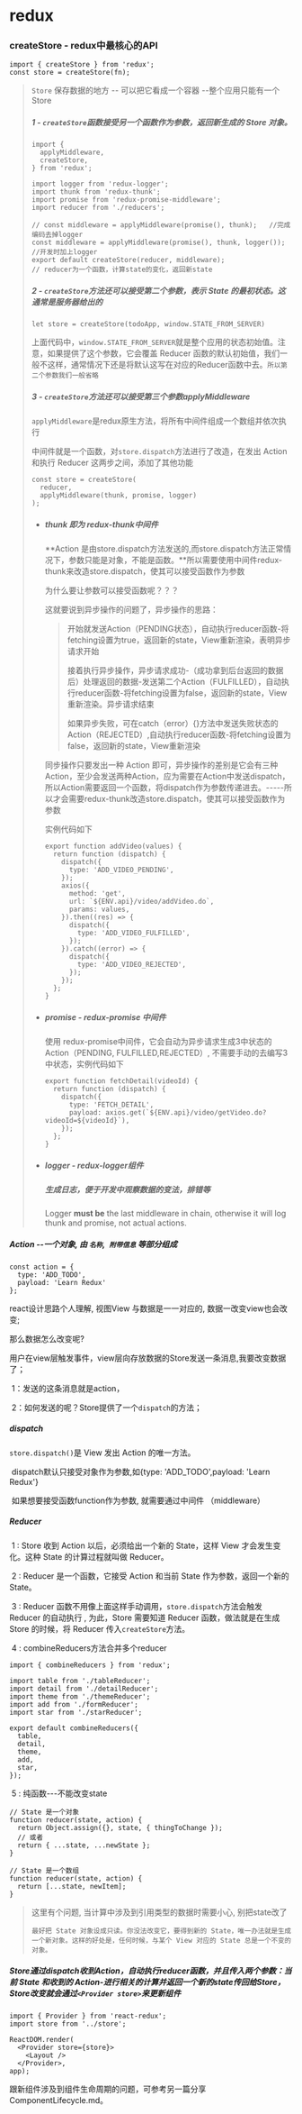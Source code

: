 # redux

### createStore - redux中最核心的API
```
import { createStore } from 'redux';
const store = createStore(fn);
```

> `Store`  保存数据的地方 -- 可以把它看成一个容器 --整个应用只能有一个 Store
>
> ##### 1 - `createStore`函数接受另一个函数作为参数，返回新生成的 Store 对象。
>
> ```
> import {
>   applyMiddleware,
>   createStore,
> } from 'redux';
>
> import logger from 'redux-logger';
> import thunk from 'redux-thunk';
> import promise from 'redux-promise-middleware';
> import reducer from './reducers';
>
> // const middleware = applyMiddleware(promise(), thunk);   //完成编码去掉logger
> const middleware = applyMiddleware(promise(), thunk, logger()); //开发时加上logger
> export default createStore(reducer, middleware);
> // reducer为一个函数，计算state的变化，返回新state
> ```
>
> ##### 2 - `createStore`方法还可以接受第二个参数，表示 State 的最初状态。这通常是服务器给出的
>
> ```
> let store = createStore(todoApp, window.STATE_FROM_SERVER)
> ```
>
> 上面代码中，`window.STATE_FROM_SERVER`就是整个应用的状态初始值。注意，如果提供了这个参数，它会覆盖 Reducer 函数的默认初始值，我们一般不这样，通常情况下还是将默认这写在对应的Reducer函数中去。`所以第二个参数我们一般省略`
>
> ##### 3 - `createStore`方法还可以接受第三个参数applyMiddleware 
>
> `applyMiddleware`是redux原生方法，将所有中间件组成一个数组并依次执行
>
> 中间件就是一个函数，对`store.dispatch`方法进行了改造，在发出 Action 和执行 Reducer 这两步之间，添加了其他功能
>
> ```
> const store = createStore(
>   reducer,
>   applyMiddleware(thunk, promise, logger)
> );
> ```
>
> - ##### thunk 即为 redux-thunk中间件
>
>   **Action 是由store.dispatch方法发送的,而store.dispatch方法正常情况下，参数只能是对象，不能是函数。**所以需要使用中间件redux-thunk来改造store.dispatch，使其可以接受函数作为参数
>
>   为什么要让参数可以接受函数呢？？？
>
>   这就要说到异步操作的问题了，异步操作的思路：
>
>   > 开始就发送Action（PENDING状态），自动执行reducer函数-将fetching设置为true，返回新的state，View重新渲染，表明异步请求开始
>   >
>   > 接着执行异步操作，异步请求成功-（成功拿到后台返回的数据后）处理返回的数据-发送第二个Action（FULFILLED），自动执行reducer函数-将fetching设置为false，返回新的state，View重新渲染。异步请求结束
>   >
>   > 如果异步失败，可在catch（error）{}方法中发送失败状态的Action（REJECTED）,自动执行reducer函数-将fetching设置为false，返回新的state，View重新渲染
>
>   同步操作只要发出一种 Action 即可，异步操作的差别是它会有三种 Action，至少会发送两种Action，应为需要在Action中发送dispatch，所以Action需要返回一个函数，将dispatch作为参数传递进去。-----所以才会需要redux-thunk改造store.dispatch，使其可以接受函数作为参数
>
>   实例代码如下
>
>   ```
>   export function addVideo(values) {
>     return function (dispatch) {
>       dispatch({
>         type: 'ADD_VIDEO_PENDING',
>       });
>       axios({
>         method: 'get',
>         url: `${ENV.api}/video/addVideo.do`,
>         params: values,
>       }).then((res) => {
>         dispatch({
>           type: 'ADD_VIDEO_FULFILLED',
>         });
>       }).catch((error) => {
>         dispatch({
>           type: 'ADD_VIDEO_REJECTED',
>         });
>       });
>     };
>   }
>   ```
>
> - ##### promise - redux-promise 中间件
>
>   使用 redux-promise中间件，它会自动为异步请求生成3中状态的Action（PENDING, FULFILLED,REJECTED）,	不需要手动的去编写3中状态，实例代码如下
>
>   ```
>   export function fetchDetail(videoId) {
>     return function (dispatch) {
>       dispatch({
>         type: 'FETCH_DETAIL',
>         payload: axios.get(`${ENV.api}/video/getVideo.do?videoId=${videoId}`),
>       });
>     };
>   }
>   ```
>
> - ##### logger - redux-logger组件 
>
>   ##### 生成日志，便于开发中观察数据的变法，排错等 
>
>   Logger **must be** the last middleware in chain, otherwise it will log thunk and promise, not actual actions.
>
>



##### Action --一个对象, 由 `名称`,` 附带信息` 等部分组成

```
const action = {
  type: 'ADD_TODO',
  payload: 'Learn Redux'
};
```

react设计思路个人理解, 视图View 与数据是一一对应的, 数据一改变view也会改变;  

那么数据怎么改变呢? 

用户在view层触发事件，view层向存放数据的Store发送一条消息,我要改变数据了； 

​	1：发送的这条消息就是action，

​	2：如何发送的呢？Store提供了一个`dispatch`的方法；

 ##### dispatch

`store.dispatch()`是 View 发出 Action 的唯一方法。

​	dispatch默认只接受对象作为参数,如{type: 'ADD_TODO',payload: 'Learn Redux'}  

​	如果想要接受函数function作为参数, 就需要通过中间件 （middleware）

##### Reducer

​	1 : Store 收到 Action 以后，必须给出一个新的 State，这样 View 才会发生变化。这种 State 的计算过程就叫做 Reducer。

​	2 : Reducer 是一个函数，它接受 Action 和当前 State 作为参数，返回一个新的 State。

​	3 : Reducer 函数不用像上面这样手动调用，`store.dispatch`方法会触发 Reducer 的自动执行 ,  为此，Store 需要知道 Reducer 函数，做法就是在生成 Store 的时候，将 Reducer 传入`createStore`方法。

​	4 : combineReducers方法合并多个reducer

```
import { combineReducers } from 'redux';

import table from './tableReducer';
import detail from './detailReducer';
import theme from './themeReducer';
import add from './formReducer';
import star from './starReducer';

export default combineReducers({
  table,
  detail,
  theme,
  add,
  star,
});

```

​	5 : 纯函数---不能改变state

```
// State 是一个对象
function reducer(state, action) {
  return Object.assign({}, state, { thingToChange });
  // 或者
  return { ...state, ...newState };
}

// State 是一个数组
function reducer(state, action) {
  return [...state, newItem];
}
```

> 这里有个问题, 当计算中涉及到引用类型的数据时需要小心, 别把state改了
>
> `最好把 State 对象设成只读。你没法改变它，要得到新的 State，唯一办法就是生成一个新对象。这样的好处是，任何时候，与某个 View 对应的 State 总是一个不变的对象。`

##### Store通过dispatch收到Action，自动执行reducer函数，并且传入两个参数：当前 State 和收到的 Action-进行相关的计算并返回一个新的state传回给Store，Store改变就会通过`<Provider store>`来更新组件 

```
import { Provider } from 'react-redux';
import store from '../store';

ReactDOM.render(
  <Provider store={store}>
    <Layout />
  </Provider>,
app);
```

跟新组件涉及到组件生命周期的问题，可参考另一篇分享ComponentLifecycle.md。
